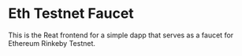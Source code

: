 # Eth Testnet Faucet
This is the Reat frontend for a simple dapp that serves as a faucet for Ethereum Rinkeby Testnet.
